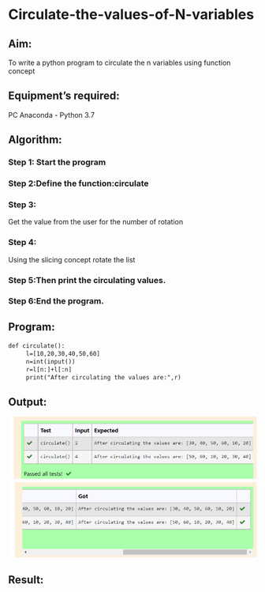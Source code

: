 # Circulate-the-values-of-N-variables
## Aim:
To write a python program to circulate the n variables using function concept
## Equipment’s required:
PC
Anaconda - Python 3.7
## Algorithm: 
### Step 1: Start the program
### Step 2:Define the function:circulate 
### Step 3: 
Get the value from the user for the number of rotation
### Step 4: 
Using the slicing concept rotate the list

### Step 5:Then print the circulating values. 
### Step 6:End the program. 
## Program:
```
def circulate():
     l=[10,20,30,40,50,60]
     n=int(input())
     r=l[n:]+l[:n]
     print("After circulating the values are:",r)
```

## Output:
![gitlogo](circulate.png)
![gitlogo](circulate2.png)

## Result:
